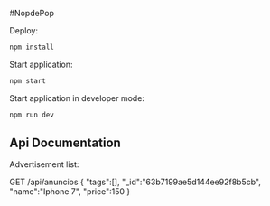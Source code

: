 #NopdePop

Deploy:

```sh
npm install
```

Start application:

```sh
npm start
```

Start application in developer mode:

```sh
npm run dev
```

## Api Documentation

Advertisement list:

GET /api/anuncios
{
    "tags":[],
    "_id":"63b7199ae5d144ee92f8b5cb",
    "name":"Iphone 7",
    "price":150
}